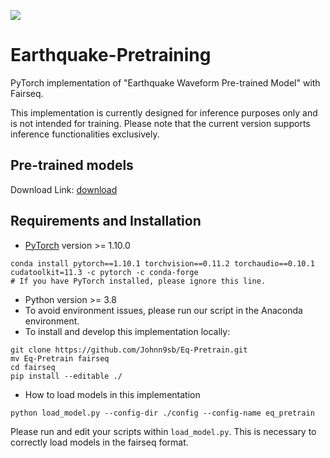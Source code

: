 ![](https://img.shields.io/static/v1?label=python&message=>3.8&color=yellow)
# Earthquake-Pretraining
PyTorch implementation of "Earthquake Waveform Pre-trained Model" with Fairseq.

This implementation is currently designed for inference purposes only and is not intended for training.
Please note that the current version supports inference functionalities exclusively.

## Pre-trained models
Download Link: [download](https://drive.google.com/file/d/1QRpMPg4Q-gOQpfDoS5NbmiVzIMb6njS9/view?usp=sharing)


## Requirements and Installation
+ [PyTorch](https://pytorch.org/) version >= 1.10.0
```
conda install pytorch==1.10.1 torchvision==0.11.2 torchaudio==0.10.1 cudatoolkit=11.3 -c pytorch -c conda-forge
# If you have PyTorch installed, please ignore this line.
```
+ Python version >= 3.8
+ To avoid environment issues, please run our script in the Anaconda environment.
+ To install and develop this implementation locally:
```
git clone https://github.com/Johnn9sb/Eq-Pretrain.git
mv Eq-Pretrain fairseq
cd fairseq
pip install --editable ./
```
+ How to load models in this implementation
```
python load_model.py --config-dir ./config --config-name eq_pretrain
```
Please run and edit your scripts within `load_model.py`.
This is necessary to correctly load models in the fairseq format.
